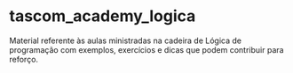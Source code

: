 # tascom_academy_logica
Material referente às aulas ministradas na cadeira de Lógica de programação com exemplos, exercícios e dicas que podem contribuir para reforço.
